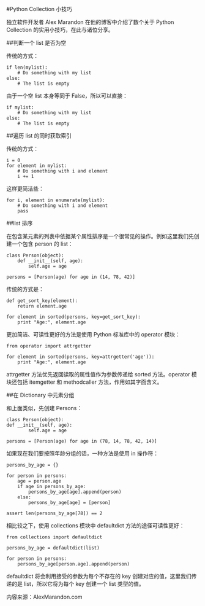 #Python Collection 小技巧

独立软件开发者 Alex Marandon 在他的博客中介绍了数个关于 Python Collection 的实用小技巧，在此与诸位分享。

##判断一个 list 是否为空

传统的方式：

    if len(mylist):
        # Do something with my list
    else:
        # The list is empty

由于一个空 list 本身等同于 False，所以可以直接：

    if mylist:
        # Do something with my list
    else:
        # The list is empty

##遍历 list 的同时获取索引

传统的方式：

    i = 0
    for element in mylist:
        # Do something with i and element
        i += 1

这样更简洁些：

    for i, element in enumerate(mylist):
        # Do something with i and element
        pass

##list 排序

在包含某元素的列表中依据某个属性排序是一个很常见的操作。例如这里我们先创建一个包含 person 的 list：

    class Person(object):
        def __init__(self, age):
            self.age = age

    persons = [Person(age) for age in (14, 78, 42)]

传统的方式是：

    def get_sort_key(element):
        return element.age

    for element in sorted(persons, key=get_sort_key):
        print "Age:", element.age

更加简洁、可读性更好的方法是使用 Python 标准库中的 operator 模块：

    from operator import attrgetter

    for element in sorted(persons, key=attrgetter('age')):
        print "Age:", element.age

attrgetter 方法优先返回读取的属性值作为参数传递给 sorted 方法。operator 模块还包括 itemgetter 和 methodcaller 方法，作用如其字面含义。

##在 Dictionary 中元素分组

和上面类似，先创建 Persons：

    class Person(object):
    def __init__(self, age):
            self.age = age

    persons = [Person(age) for age in (78, 14, 78, 42, 14)]

如果现在我们要按照年龄分组的话，一种方法是使用 in 操作符：

    persons_by_age = {}

    for person in persons:
        age = person.age
        if age in persons_by_age:
            persons_by_age[age].append(person)
        else:
            persons_by_age[age] = [person]

    assert len(persons_by_age[78]) == 2

相比较之下，使用 collections 模块中 defaultdict 方法的途径可读性更好：

    from collections import defaultdict

    persons_by_age = defaultdict(list)

    for person in persons:
        persons_by_age[person.age].append(person)

defaultdict 将会利用接受的参数为每个不存在的 key 创建对应的值，这里我们传递的是 list，所以它将为每个 key 创建一个 list 类型的值。

内容来源：AlexMarandon.com

